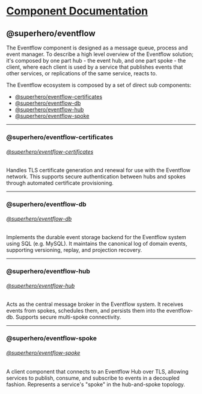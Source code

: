 
# [Component Documentation](/5-components.md)

## @superhero/eventflow

The Eventflow component is designed as a message queue, process and event manager. To describe a high level overview of the Eventflow solution; it's composed by one part hub - the event hub, and one part spoke - the client, where each client is used by a service that publishes events that other services, or replications of the same service, reacts to.

The Eventflow ecosystem is composed by a set of direct sub components:

- [@superhero/eventflow-certificates](#superheroeventflow-certificates)
- [@superhero/eventflow-db](#superheroeventflow-db)
- [@superhero/eventflow-hub](#superheroeventflow-hub)
- [@superhero/eventflow-spoke](#superheroeventflow-spoke)

---

### @superhero/eventflow-certificates

###### [@superhero/eventflow-certificates](https://github.com/superhero/eventflow-certificates)

Handles TLS certificate generation and renewal for use with the Eventflow network. This supports secure authentication between hubs and spokes through automated certificate provisioning.

---

### @superhero/eventflow-db

###### [@superhero/eventflow-db](https://github.com/superhero/eventflow-db)

Implements the durable event storage backend for the Eventflow system using SQL (e.g. MySQL). It maintains the canonical log of domain events, supporting versioning, replay, and projection recovery.

---

### @superhero/eventflow-hub

###### [@superhero/eventflow-hub](https://github.com/superhero/eventflow-hub)

Acts as the central message broker in the Eventflow system. It receives events from spokes, schedules them, and persists them into the eventflow-db. Supports secure multi-spoke connectivity.

---

### @superhero/eventflow-spoke

###### [@superhero/eventflow-spoke](https://github.com/superhero/eventflow-spoke)

A client component that connects to an Eventflow Hub over TLS, allowing services to publish, consume, and subscribe to events in a decoupled fashion. Represents a service's "spoke" in the hub-and-spoke topology.
